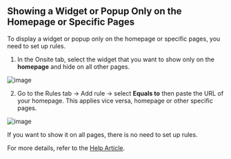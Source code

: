 ## Showing a Widget or Popup Only on the Homepage or Specific Pages

To display a widget or popup only on the homepage or specific pages, you need to set up rules.

1. In the Onsite tab, select the widget that you want to show only on the **homepage** and hide on all other pages.

![image](https://github.com/user-attachments/assets/a2028030-b30b-4fe6-a7ba-25aa9b5a5eef)

2. Go to the Rules tab -> Add rule -> select **Equals to** then paste the URL of your homepage. This applies vice versa, homepage or other specific pages.

![image](https://github.com/user-attachments/assets/06a1fe59-877b-431a-aac3-c16b7652839e)

If you want to show it on all pages, there is no need to set up rules.

For more details, refer to the [Help Article](https://help.gotolstoy.com/en/articles/6404076-how-can-i-use-tolstoy-rules-triggers-2-0).
